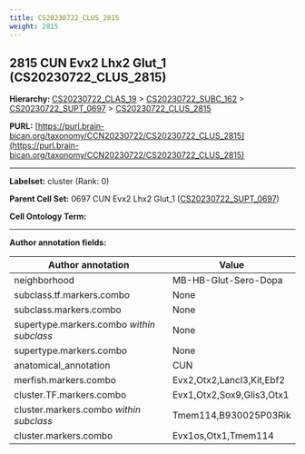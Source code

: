 ```yaml
---
title: CS20230722_CLUS_2815
weight: 2815
---
```

## 2815 CUN Evx2 Lhx2 Glut_1 (CS20230722_CLUS_2815)
<b>Hierarchy: </b>
[CS20230722_CLAS_19](../CS20230722_CLAS_19) >
[CS20230722_SUBC_162](../CS20230722_SUBC_162) >
[CS20230722_SUPT_0697](../CS20230722_SUPT_0697) >
[CS20230722_CLUS_2815](../CS20230722_CLUS_2815)

**PURL:** [https://purl.brain-bican.org/taxonomy/CCN20230722/CS20230722_CLUS_2815](https://purl.brain-bican.org/taxonomy/CCN20230722/CS20230722_CLUS_2815)

---


**Labelset:** cluster (Rank: 0)

**Parent Cell Set:** 0697 CUN Evx2 Lhx2 Glut_1 ([CS20230722_SUPT_0697](../CS20230722_SUPT_0697))



**Cell Ontology Term:** 

[MARKER GENES.]: #


---

[TRANSFERRED ANNOTATIONS.]: #


[AUTHOR ANNOTATION FIELDS.]: #


**Author annotation fields:**

| Author annotation | Value |
|-------------------|-------|
|neighborhood|MB-HB-Glut-Sero-Dopa|
|subclass.tf.markers.combo|None|
|subclass.markers.combo|None|
|supertype.markers.combo _within subclass_|None|
|supertype.markers.combo|None|
|anatomical_annotation|CUN|
|merfish.markers.combo|Evx2,Otx2,Lancl3,Kit,Ebf2|
|cluster.TF.markers.combo|Evx1,Otx2,Sox9,Glis3,Otx1|
|cluster.markers.combo _within subclass_|Tmem114,B930025P03Rik|
|cluster.markers.combo|Evx1os,Otx1,Tmem114|
